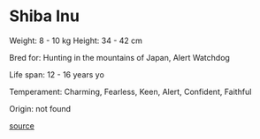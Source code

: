 # Shiba Inu

Weight: 8 - 10 kg
Height: 34 - 42 cm

Bred for: Hunting in the mountains of Japan, Alert Watchdog

Life span: 12 - 16 years yo

Temperament: Charming, Fearless, Keen, Alert, Confident, Faithful

Origin: not found

[source](https://api.thedogapi.com/v1/breeds/222)
